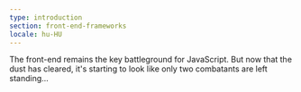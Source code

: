 ```yaml
---
type: introduction
section: front-end-frameworks
locale: hu-HU
---
```

The front-end remains the key battleground for JavaScript. But now
that the dust has cleared, it's starting to look like only two
combatants are left standing…
